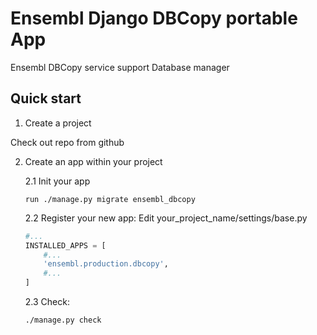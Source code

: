 Ensembl Django DBCopy portable App
==================================

Ensembl DBCopy service support Database manager

Quick start
-----------

1. Create a project

Check out repo from github


2. Create an app within your project

    2.1 Init your app
    
    ```run ./manage.py migrate ensembl_dbcopy```

    2.2 Register your new app: Edit  your_project_name/settings/base.py
     
    ```python
    #... 
    INSTALLED_APPS = [
        #...
        'ensembl.production.dbcopy',
        #...
    ]
    ```

    2.3 Check: 
       
    ```shell script 
    ./manage.py check 
   ```
 
